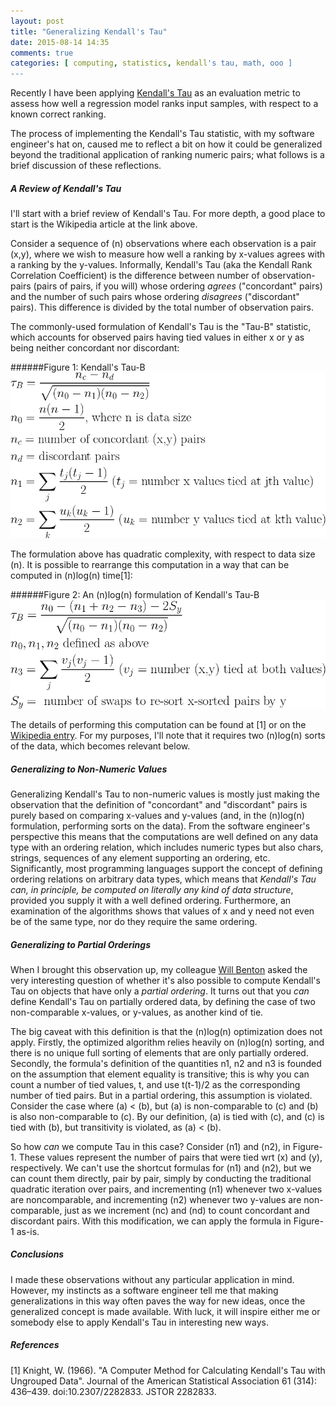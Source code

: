 ```yaml
---
layout: post
title: "Generalizing Kendall's Tau"
date: 2015-08-14 14:35
comments: true
categories: [ computing, statistics, kendall's tau, math, ooo ]
---
```

Recently I have been applying [Kendall's Tau](https://en.wikipedia.org/wiki/Kendall_rank_correlation_coefficient) as an evaluation metric to assess how well a regression model ranks input samples, with respect to a known correct ranking.

The process of implementing the Kendall's Tau statistic, with my software engineer's hat on, caused me to reflect a bit on how it could be generalized beyond the traditional application of ranking numeric pairs; what follows is a brief discussion of these reflections.

##### A Review of Kendall's Tau
I'll start with a brief review of Kendall's Tau.  For more depth, a good place to start is the Wikipedia article at the link above.

Consider a sequence of (n) observations where each observation is a pair (x,y), where we wish to measure how well a ranking by x-values agrees with a ranking by the y-values.  Informally, Kendall's Tau (aka the Kendall Rank Correlation Coefficient) is the difference between number of observation-pairs (pairs of pairs, if you will) whose ordering _agrees_ ("concordant" pairs) and the number of such pairs whose ordering _disagrees_ ("discordant" pairs).  This difference is divided by the total number of observation pairs.

The commonly-used formulation of Kendall's Tau is the "Tau-B" statistic, which accounts for observed pairs having tied values in either x or y as being neither concordant nor discordant:

######Figure 1: Kendall's Tau-B
![Kendall's Tau](/assets/images/kendalls_tau/figure_1.png "Kendall's Tau")

The formulation above has quadratic complexity, with respect to data size (n).  It is possible to rearrange this computation in a way that can be computed in (n)log(n) time[1]:

######Figure 2: An (n)log(n) formulation of Kendall's Tau-B
![Kendall's Tau](/assets/images/kendalls_tau/figure_2.png "Kendall's Tau")

The details of performing this computation can be found at [1] or on the [Wikipedia entry](https://en.wikipedia.org/wiki/Kendall_rank_correlation_coefficient#Algorithms).  For my purposes, I'll note that it requires two (n)log(n) sorts of the data, which becomes relevant below.

##### Generalizing to Non-Numeric Values
Generalizing Kendall's Tau to non-numeric values is mostly just making the observation that the definition of "concordant" and "discordant" pairs is purely based on comparing x-values and y-values (and, in the (n)log(n) formulation, performing sorts on the data).  From the software engineer's perspective this means that the computations are well defined on any data type with an ordering relation, which includes numeric types but also chars, strings, sequences of any element supporting an ordering, etc.  Significantly, most programming languages support the concept of defining ordering relations on arbitrary data types, which means that _*Kendall's Tau can, in principle, be computed on literally any kind of data structure*_, provided you supply it with a well defined ordering.  Furthermore, an examination of the algorithms shows that values of x and y need not even be of the same type, nor do they require the same ordering.

##### Generalizing to Partial Orderings
When I brought this observation up, my colleague [Will Benton](http://chapeau.freevariable.com/) asked the very interesting question of whether it's also possible to compute Kendall's Tau on objects that have only a _partial ordering_.  It turns out that you _*can*_ define Kendall's Tau on partially ordered data, by defining the case of two non-comparable x-values, or y-values, as another kind of tie.

The big caveat with this definition is that the (n)log(n) optimization does not apply.  Firstly, the optimized algorithm relies heavily on (n)log(n) sorting, and there is no unique full sorting of elements that are only partially ordered.  Secondly, the formula's definition of the quantities n1, n2 and n3 is founded on the assumption that element equality is transitive; this is why you can count a number of tied values, t, and use t(t-1)/2 as the corresponding number of tied pairs.  But in a partial ordering, this assumption is violated. Consider the case where (a) < (b), but (a) is non-comparable to (c) and (b) is also non-comparable to (c).  By our definition, (a) is tied with (c), and (c) is tied with (b), but transitivity is violated, as (a) < (b).

So how _can_ we compute Tau in this case?  Consider (n1) and (n2), in Figure-1.  These values represent the number of pairs that were tied wrt (x) and (y), respectively.  We can't use the shortcut formulas for (n1) and (n2), but we can count them directly, pair by pair, simply by conducting the traditional quadratic iteration over pairs, and incrementing (n1) whenever two x-values are noncomparable, and incrementing (n2) whenever two y-values are non-comparable, just as we increment (nc) and (nd) to count concordant and discordant pairs.  With this modification, we can apply the formula in Figure-1 as-is.

##### Conclusions
I made these observations without any particular application in mind. However, my instincts as a software engineer tell me that making generalizations in this way often paves the way for new ideas, once the generalized concept is made available.  With luck, it will inspire either me or somebody else to apply Kendall's Tau in interesting new ways.

##### References
[1] Knight, W. (1966). "A Computer Method for Calculating Kendall's Tau with Ungrouped Data". Journal of the American Statistical Association 61 (314): 436–439. doi:10.2307/2282833. JSTOR 2282833.
